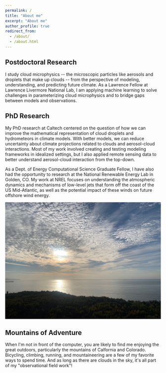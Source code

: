 ```yaml
---
permalink: /
title: "About me"
excerpt: "About me"
author_profile: true
redirect_from: 
  - /about/
  - /about.html
---
```

## Postdoctoral Research
I study cloud microphysics -- the microscopic particles like aerosols and droplets that make up clouds -- from the perspective of modeling, understanding, and predicting future climate. As a Lawrence Fellow at Lawrence Livermore National Lab, I am applying machine learning to solve challenges in parameterizing cloud microphysics and to bridge gaps between models and observations.

## PhD Research
My PhD research at Caltech centered on the question of how we can improve the mathematical representation of cloud droplets and hydrometeors in climate models. With better models, we can reduce uncertainty about climate projections related to clouds and aerosol-cloud interactions. Most of my work involved creating and testing modeling frameworks in idealized settings, but I also applied remote sensing data to better understand aerosol-cloud interaction from the top-down.

As a Dept. of Energy Computational Science Graduate Fellow, I have also had the opportunity to research at the National Renewable Energy Lab in Golden, CO. My work at NREL focuses on understanding the atmospheric dynamics and mechanisms of low-level jets that form off the coast of the US Mid-Atlantic, as well as the potential impact of these winds on future offshore wind energy.

![Sc clouds over the ocean in Santa Barbara, CA](../images/clouds.jpeg)

## Mountains of Adventure
When I'm not in front of the computer, you are likely to find me enjoying the great outdoors, particularly the mountains of Calfornia and Colorado. Bicycling, climbing, running, and mountaineering are a few of my favorite ways to spend time. And as long as there are clouds in the sky, it's all part of my "observational field work"!
